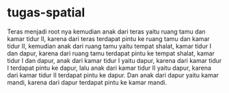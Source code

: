 # tugas-spatial
Teras menjadi root nya kemudian anak dari teras yaitu ruang tamu dan kamar tidur II, karena dari teras terdapat pintu ke ruang tamu dan kamar tidur II, kemudian anak dari ruang tamu yaitu tempat shalat, kamar tidur I dan dapur, karena dari ruang tamu terdapat pintu ke tempat shalat, kamar tidur I dan dapur, anak dari kamar tidur I yaitu dapur, karena dari kamar tidur I terdapat pintu ke dapur, lalu anak dari kamar tidur II yaitu dapur, karena dari kamar tidur II terdapat pintu ke dapur. Dan anak dari dapur yaitu kamar mandi, karena dari dapur terdapat pintu ke kamar mandi.
